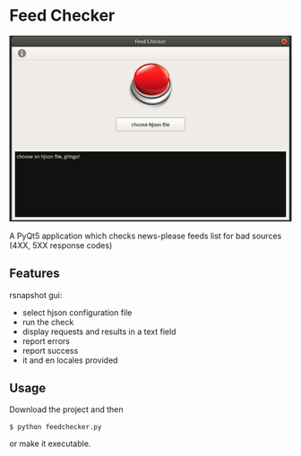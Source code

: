 # Feed Checker

![image](https://raw.githubusercontent.com/otto-torino/FeedChecker/master/app.png "App")

A PyQt5 application which checks news-please feeds list for bad sources (4XX, 5XX response codes)

## Features

rsnapshot gui:

- select hjson configuration file
- run the check
- display requests and results in a text field
- report errors
- report success
- it and en locales provided

## Usage

Download the project and then

    $ python feedchecker.py

or make it executable.
